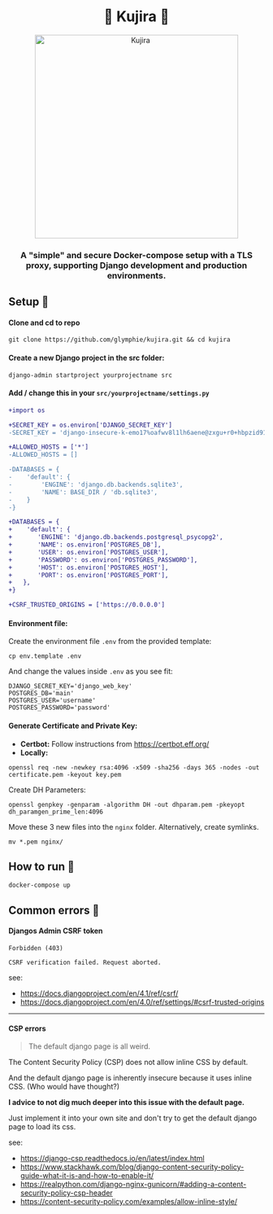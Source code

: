 <div align="center">

# 🐋 Kujira 🐋

</div>

<div align="center">

  <img src="https://i.imgur.com/RKz5MlN.png" alt="Kujira" align="center" width=400>

</div>

<div align="center">

### A "simple" and secure Docker-compose setup with a TLS proxy, supporting Django development and production environments.

</div>

## Setup 📝

#### Clone and cd to repo

```
git clone https://github.com/glymphie/kujira.git && cd kujira
```

#### Create a new Django project in the src folder:

```
django-admin startproject yourprojectname src
```

#### Add / change this in your `src/yourprojectname/settings.py`

```diff
+import os

+SECRET_KEY = os.environ['DJANGO_SECRET_KEY']
-SECRET_KEY = 'django-insecure-k-emo17%oafwv8l1lh6aene@zxgu+r0+hbpzid91f24d#yk4&f'

+ALLOWED_HOSTS = ['*']
-ALLOWED_HOSTS = []

-DATABASES = {
-    'default': {
-        'ENGINE': 'django.db.backends.sqlite3',
-        'NAME': BASE_DIR / 'db.sqlite3',
-    }
-}

+DATABASES = {
+    'default': {
+       'ENGINE': 'django.db.backends.postgresql_psycopg2',
+       'NAME': os.environ['POSTGRES_DB'],
+       'USER': os.environ['POSTGRES_USER'],
+       'PASSWORD': os.environ['POSTGRES_PASSWORD'],
+       'HOST': os.environ['POSTGRES_HOST'],
+       'PORT': os.environ['POSTGRES_PORT'],
+   },
+}

+CSRF_TRUSTED_ORIGINS = ['https://0.0.0.0']
```

#### Environment file:

Create the environment file `.env` from the provided template:

```
cp env.template .env
```

And change the values inside `.env` as you see fit:

```
DJANGO_SECRET_KEY='django_web_key'
POSTGRES_DB='main'
POSTGRES_USER='username'
POSTGRES_PASSWORD='password'
```

#### Generate Certificate and Private Key:
- **Certbot:** Follow instructions from https://certbot.eff.org/
- **Locally:**

```
openssl req -new -newkey rsa:4096 -x509 -sha256 -days 365 -nodes -out certificate.pem -keyout key.pem
```

Create DH Parameters:

```
openssl genpkey -genparam -algorithm DH -out dhparam.pem -pkeyopt dh_paramgen_prime_len:4096
```

Move these 3 new files into the `nginx` folder. Alternatively, create symlinks.

```
mv *.pem nginx/
```


## How to run 🚀

```
docker-compose up
```

## Common errors 🤔
#### Djangos Admin CSRF token

```
Forbidden (403)

CSRF verification failed. Request aborted.
```

see:
- https://docs.djangoproject.com/en/4.1/ref/csrf/
- https://docs.djangoproject.com/en/4.0/ref/settings/#csrf-trusted-origins

---

#### CSP errors

> The default django page is all weird.

The Content Security Policy (CSP) does not allow inline CSS by default.

And the default django page is inherently insecure because it uses inline CSS.
(Who would have thought?)

**I advice to not dig much deeper into this issue with the default page.**

Just implement it into your own site and don't try to get the default django page to load its css.

see:
- https://django-csp.readthedocs.io/en/latest/index.html
- https://www.stackhawk.com/blog/django-content-security-policy-guide-what-it-is-and-how-to-enable-it/
- https://realpython.com/django-nginx-gunicorn/#adding-a-content-security-policy-csp-header
- https://content-security-policy.com/examples/allow-inline-style/


